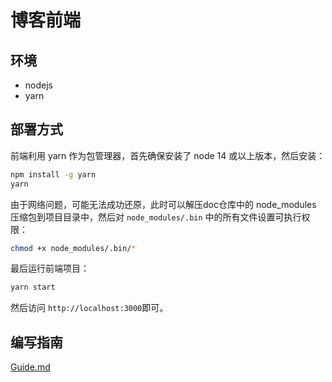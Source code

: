 # 博客前端
## 环境
- nodejs
- yarn

## 部署方式

前端利用 yarn 作为包管理器，首先确保安装了 node 14 或以上版本，然后安装：

```bash
npm install -g yarn
yarn
```

由于网络问题，可能无法成功还原，此时可以解压doc仓库中的 node_modules 压缩包到项目目录中，然后对 `node_modules/.bin` 中的所有文件设置可执行权限：

```bash
chmod +x node_modules/.bin/*
```

最后运行前端项目：

```bash
yarn start
```

然后访问 `http://localhost:3000`即可。

## 编写指南
[Guide.md](Guide.md)